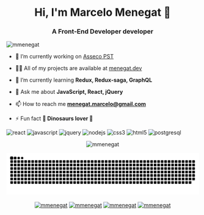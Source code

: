 <h1 align="center">Hi, I'm Marcelo Menegat 👋</h1>
<h3 align="center">A Front-End Developer developer</h3>
<p align="left"> <img src="https://komarev.com/ghpvc/?username=mmenegat" alt="mmenegat" /> </p>

- 🔭 I’m currently working on [Asseco PST](https://www.linkedin.com/company/asseco-pst)

- 👨‍💻 All of my projects are available at [menegat.dev](https://github.com/marcelomenegat)

- 🌱 I’m currently learning **Redux, Redux-saga, GraphQL**

- 💬 Ask me about **JavaScript, React, jQuery**

- 📫 How to reach me **menegat.marcelo@gmail.com**

- ⚡ Fun fact **🦕 Dinosaurs lover 🦖**

<p align="left">
<img src="https://devicons.github.io/devicon/devicon.git/icons/react/react-original-wordmark.svg" alt="react" width="20" height="20"/>
<img src="https://devicons.github.io/devicon/devicon.git/icons/javascript/javascript-original.svg" alt="javascript" width="20" height="20"/>
<img src="https://devicons.github.io/devicon/devicon.git/icons/jquery/jquery-original.svg" alt="jquery" width="20" height="20"/>
<img src="https://devicons.github.io/devicon/devicon.git/icons/nodejs/nodejs-original.svg" alt="nodejs" width="20" height="20"/>
<img src="https://devicons.github.io/devicon/devicon.git/icons/css3/css3-original-wordmark.svg" alt="css3"  width="20" height="20"/>
<img src="https://devicons.github.io/devicon/devicon.git/icons/html5/html5-original-wordmark.svg" alt="html5"  width="20" height="20"/>
<img src="https://devicons.github.io/devicon/devicon.git/icons/postgresql/postgresql-original-wordmark.svg" alt="postgresql" width="20" height="20"/>
</p>

<p align="center">
<img src="https://github-readme-stats.vercel.app/api?username=marcelomenegat&show_icons=true" alt="mmenegat"/> 
</p>

![Snake animation](https://github.com/marcelomenegat/marcelomenegat/blob/output/github-contribution-grid-snake.svg)

<p align="center">
<!--
<a href="https://codepen.io/mmenegat" target="blank"><img align="center" src="https://cdn.jsdelivr.net/npm/simple-icons@3.0.1/icons/codepen.svg" alt="mmenegat" height="20" width="20" /></a>
-->
<a href="https://twitter.com/mmenegat" target="blank"><img align="center" src="https://cdn.jsdelivr.net/npm/simple-icons@3.0.1/icons/twitter.svg" alt="mmenegat" height="20" width="20" /></a>
<a href="https://www.linkedin.com/in/marcelo-menegat" target="blank"><img align="center" src="https://cdn.jsdelivr.net/npm/simple-icons@3.0.1/icons/linkedin.svg" alt="mmenegat" height="20" width="20" /></a>
<!--
<a href="https://stackoverflow.com/mmenegat" target="blank"><img align="center" src="https://cdn.jsdelivr.net/npm/simple-icons@3.0.1/icons/stackoverflow.svg" alt="mmenegat" height="20" width="20" /></a>
<a href="https://codesandbox.com/mmenegat" target="blank"><img align="center" src="https://cdn.jsdelivr.net/npm/simple-icons@3.0.1/icons/codesandbox.svg" alt="mmenegat" height="20" width="20" /></a>
-->
<a href="https://fb.com/mmenegat" target="blank"><img align="center" src="https://cdn.jsdelivr.net/npm/simple-icons@3.0.1/icons/facebook.svg" alt="mmenegat" height="20" width="20" /></a>
<a href="https://instagram.com/mmenegat" target="blank"><img align="center" src="https://cdn.jsdelivr.net/npm/simple-icons@3.0.1/icons/instagram.svg" alt="mmenegat" height="20" width="20" /></a>
</p>
